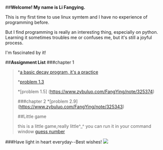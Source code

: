##**Welcome! My name is Li Fangying.**<p>
This is my first time to use linux symtem and I have no experience of programming before.<p>
But I find programming is really an interesting thing, especially on python. Learning it sometimes troubles me or confuses me, but it's still a joyful process. <p>
I'm fascinated by it!<p>

##**Assignment List**
###chapter 1
>*[a basic decay program, it's a practice](https://github.com/FangYingLi/computationalphysics_N2013301020027/blob/master/chapter1/nuclei2.py)<p>
>*[problem 1.3](https://www.zybuluo.com/FangYing/note/326104) <p>
>*[problem 1.5] (https://www.zybuluo.com/FangYing/note/325374)<p>
###chapter 2
>*[problem 2.9] (https://www.zybuluo.com/FangYing/note/325343)<p>
##Little game<p>
this is a little game,really little^_^ you can run it in your command window
[guess number](https://github.com/FangYingLi/computationalphysics_N2013301020027/blob/master/guess_number.py)

###Have light in heart everyday--Best wishes!
![](http://a1.qpic.cn/psb?/V13WTB3335ifOd/Xoie5xvk8l1tfzPTjU.7dAEcUFjuH7FohZ.BB9HDSCs!/b/dH0BAAAAAAAA&bo=XgIGAgAAAAAFB3w!&rf=viewer_4)
